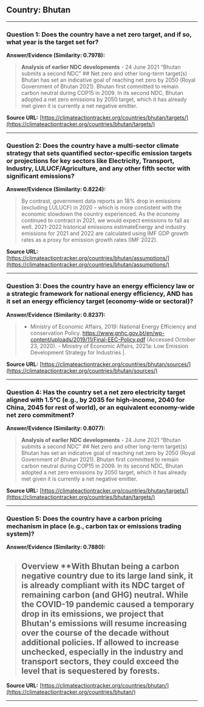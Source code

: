 ## Country: Bhutan

---
### Question 1: Does the country have a net zero target, and if so, what year is the target set for?

**Answer/Evidence (Similarity: 0.7978):**
> **Analysis of earlier NDC developments**   - 24 June 2021 “Bhutan submits a second NDC”   ## Net zero and other long-term target(s)   Bhutan has set an indicative goal of reaching net zero by 2050 (Royal Government of Bhutan 2021). Bhutan first committed to remain carbon neutral during COP15 in 2009. In its second NDC, Bhutan adopted a net zero emissions by 2050 target, which it has already met given it is currently a net negative emitter.

**Source URL:** [https://climateactiontracker.org/countries/bhutan/targets/](https://climateactiontracker.org/countries/bhutan/targets/)

---
### Question 2: Does the country have a multi-sector climate strategy that sets quantified sector-specific emission targets or projections for key sectors like Electricity, Transport, Industry, LULUCF/Agriculture, and any other fifth sector with significant emissions?

**Answer/Evidence (Similarity: 0.8224):**
> By contrast, government data reports an 18% drop in emissions (excluding LULUCF) in 2020 – which is more consistent with the economic slowdown the country experienced. As the economy continued to contract in 2021, we would expect emissions to fall as well. 2021-2022 historical emissions estimateEnergy and industry emissions for 2021 and 2022 are calculated using IMF GDP growth rates as a proxy for emission growth rates (IMF 2022).

**Source URL:** [https://climateactiontracker.org/countries/bhutan/assumptions/](https://climateactiontracker.org/countries/bhutan/assumptions/)

---
### Question 3: Does the country have an energy efficiency law or a strategic framework for national energy efficiency, AND has it set an energy efficiency target (economy-wide or sectoral)?

**Answer/Evidence (Similarity: 0.8237):**
> - Ministry of Economic Affairs, 2019: National Energy Efficiency and conservation Policy. https://www.gnhc.gov.bt/en/wp-content/uploads/2019/11/Final-EEC-Policy.pdf (Accessed October 23, 2020). - Ministry of Economic Affairs, 2021a: Low Emission Development Strategy for Industries |.

**Source URL:** [https://climateactiontracker.org/countries/bhutan/sources/](https://climateactiontracker.org/countries/bhutan/sources/)

---
### Question 4: Has the country set a net zero electricity target aligned with 1.5°C (e.g., by 2035 for high-income, 2040 for China, 2045 for rest of world), or an equivalent economy-wide net zero commitment?

**Answer/Evidence (Similarity: 0.8077):**
> **Analysis of earlier NDC developments**   - 24 June 2021 “Bhutan submits a second NDC”   ## Net zero and other long-term target(s)   Bhutan has set an indicative goal of reaching net zero by 2050 (Royal Government of Bhutan 2021). Bhutan first committed to remain carbon neutral during COP15 in 2009. In its second NDC, Bhutan adopted a net zero emissions by 2050 target, which it has already met given it is currently a net negative emitter.

**Source URL:** [https://climateactiontracker.org/countries/bhutan/targets/](https://climateactiontracker.org/countries/bhutan/targets/)

---
### Question 5: Does the country have a carbon pricing mechanism in place (e.g., carbon tax or emissions trading system)?

**Answer/Evidence (Similarity: 0.7880):**
>  ## Overview   **With Bhutan being a carbon negative country due to its large land sink, it is already compliant with its NDC target of remaining carbon (and GHG) neutral. While the COVID-19 pandemic caused a temporary drop in its emissions, we project that Bhutan's emissions will resume increasing over the course of the decade without additional policies. If allowed to increase unchecked, especially in the industry and transport sectors, they could exceed the level that is sequestered by forests.

**Source URL:** [https://climateactiontracker.org/countries/bhutan/](https://climateactiontracker.org/countries/bhutan/)

---
